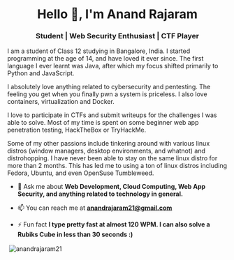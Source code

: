 <h1 align="center">Hello 👋, I'm Anand Rajaram</h1>
<h3 align="center">Student | Web Security Enthusiast | CTF Player</h3>

I am a student of Class 12 studying in Bangalore, India. I started programming at the age of 14, and have loved it ever since. The first language I ever learnt was Java, after which my focus shifted primarily to Python and JavaScript.

I absolutely love anything related to cybersecurity and pentesting. The feeling you get when you finally pwn a system is priceless. I also love containers, virtualization and Docker.

I love to participate in CTFs and submit writeups for the challenges I was able to solve. Most of my time is spent on some beginner web app penetration testing, HackTheBox or TryHackMe.

Some of my other passions include tinkering around with various linux distros (window managers, desktop environments, and whatnot) and distrohopping. I have never been able to stay on the same linux distro for more than 2 months. This has led me to using a ton of linux distros including Fedora, Ubuntu, and even OpenSuse Tumbleweed.

- 💬 Ask me about **Web Development, Cloud Computing, Web App Security, and anything related to technology in general.**

- 📫 You can reach me at **anandrajaram21@gmail.com**

- ⚡ Fun fact **I type pretty fast at almost 120 WPM. I can also solve a Rubiks Cube in less than 30 seconds :)**

<p>&nbsp;<img style="text-align: center;" align="center" src="https://github-readme-stats.vercel.app/api?username=anandrajaram21&show_icons=true&theme=nord" alt="anandrajaram21" /></p>
